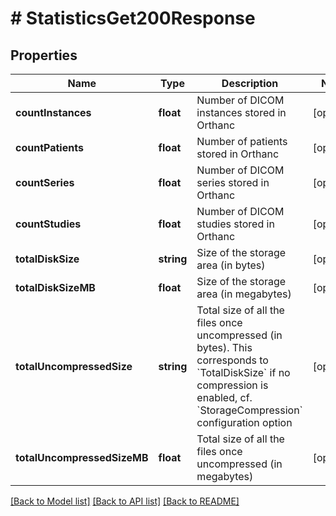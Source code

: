 # # StatisticsGet200Response

## Properties

Name | Type | Description | Notes
------------ | ------------- | ------------- | -------------
**countInstances** | **float** | Number of DICOM instances stored in Orthanc | [optional]
**countPatients** | **float** | Number of patients stored in Orthanc | [optional]
**countSeries** | **float** | Number of DICOM series stored in Orthanc | [optional]
**countStudies** | **float** | Number of DICOM studies stored in Orthanc | [optional]
**totalDiskSize** | **string** | Size of the storage area (in bytes) | [optional]
**totalDiskSizeMB** | **float** | Size of the storage area (in megabytes) | [optional]
**totalUncompressedSize** | **string** | Total size of all the files once uncompressed (in bytes). This corresponds to &#x60;TotalDiskSize&#x60; if no compression is enabled, cf. &#x60;StorageCompression&#x60; configuration option | [optional]
**totalUncompressedSizeMB** | **float** | Total size of all the files once uncompressed (in megabytes) | [optional]

[[Back to Model list]](../../README.md#models) [[Back to API list]](../../README.md#endpoints) [[Back to README]](../../README.md)
